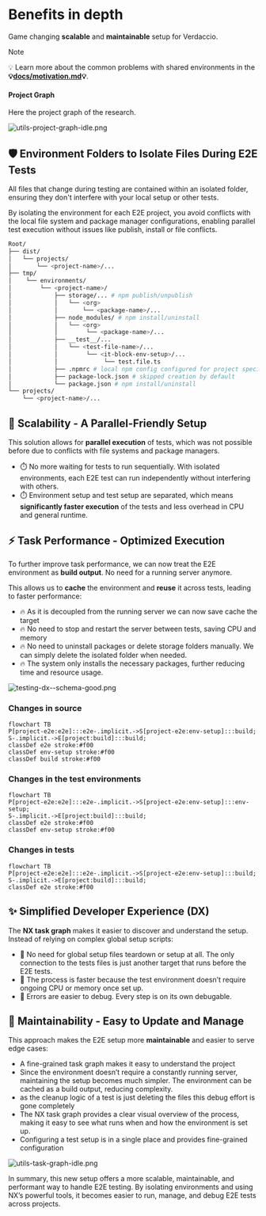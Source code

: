 # Benefits in depth

Game changing **scalable** and **maintainable** setup for Verdaccio. 

> [!NOTE]
> 💡 Learn more about the common problems with shared environments in the **💡[docs/motivation.md](./docs/motivation.md)💡**.

#### Project Graph

Here the project graph of the research.

![utils-project-graph-idle.png](docs%2Futils-project-graph-idle.png)

## 🛡️ Environment Folders to Isolate Files During E2E Tests

All files that change during testing are contained within an isolated folder, ensuring they don't interfere with your local setup or other tests.

By isolating the environment for each E2E project, you avoid conflicts with the local file system and package manager configurations, enabling parallel test execution without issues like publish, install or file conflicts.

```sh
Root/
├── dist/
│   └── projects/
│       └── <project-name>/...
├── tmp/
│    └── environments/
│        └── <project-name>/
│            ├── storage/... # npm publish/unpublish
│            │   └── <org>
│            │       └── <package-name>/...
│            ├── node_modules/ # npm install/uninstall
│            │   └── <org>
│            │        └── <package-name>/...
│            ├── __test__/...
│            │   └── <test-file-name>/...
│            │        └── <it-block-env-setup>/...
│            │             └── test.file.ts
│            ├── .npmrc # local npm config configured for project specific Verdaccio registry
│            ├── package-lock.json # skipped creation by default
│            └── package.json # npm install/uninstall
└── projects/
    └── <project-name>/...
```

## 🚀 Scalability - A Parallel-Friendly Setup

This solution allows for **parallel execution** of tests, which was not possible before due to conflicts with file systems and package managers.

- ⏱️ No more waiting for tests to run sequentially. With isolated environments, each E2E test can run independently without interfering with others.
- ⏱️ Environment setup and test setup are separated, which means **significantly faster execution** of the tests and less overhead in CPU and general runtime.

## ⚡ Task Performance - Optimized Execution

To further improve task performance, we can now treat the E2E environment as **build output**.
No need for a running server anymore.

This allows us to **cache** the environment and **reuse** it across tests, leading to faster performance:

- 🔥 As it is decoupled from the running server we can now save cache the target
- 🔥 No need to stop and restart the server between tests, saving CPU and memory
- 🔥 No need to uninstall packages or delete storage folders manually. We can simply delete the isolated folder when needed.
- 🔥 The system only installs the necessary packages, further reducing time and resource usage.

![testing-dx--schema-good.png](testing-dx--schema-good.png)

### Changes in source

```mermaid
flowchart TB
P[project-e2e:e2e]:::e2e-.implicit.->S[project-e2e:env-setup]:::build;
S-.implicit.->E[project:build]:::build;
classDef e2e stroke:#f00
classDef env-setup stroke:#f00
classDef build stroke:#f00
```

### Changes in the test environments

```mermaid
flowchart TB
P[project-e2e:e2e]:::e2e-.implicit.->S[project-e2e:env-setup]:::env-setup;
S-.implicit.->E[project:build]:::build;
classDef e2e stroke:#f00
classDef env-setup stroke:#f00
```

### Changes in tests

```mermaid
flowchart TB
P[project-e2e:e2e]:::e2e-.implicit.->S[project-e2e:env-setup]:::build;
S-.implicit.->E[project:build]:::build;
classDef e2e stroke:#f00
```

## ✨ Simplified Developer Experience (DX)

The **NX task graph** makes it easier to discover and understand the setup. Instead of relying on complex global setup scripts:

- 🤌 No need for global setup files teardown or setup at all. The only connection to the tests files is just another target that runs before the E2E tests.
- 🤌 The process is faster because the test environment doesn’t require ongoing CPU or memory once set up.
- 🤌 Errors are easier to debug. Every step is on its own debugable.

## 🔧 Maintainability - Easy to Update and Manage

This approach makes the E2E setup more **maintainable** and easier to serve edge cases:

- A fine-grained task graph makes it easy to understand the project
- Since the environment doesn’t require a constantly running server, maintaining the setup becomes much simpler. The environment can be cached as a build output, reducing complexity.
- as the cleanup logic of a test is just deleting the files this debug effort is gone completely
- The NX task graph provides a clear visual overview of the process, making it easy to see what runs when and how the environment is set up.
- Configuring a test setup is in a single place and provides fine-grained configuration

![utils-task-graph-idle.png](docs%2Futils-task-graph-idle.png)

In summary, this new setup offers a more scalable, maintainable, and performant way to handle E2E testing.
By isolating environments and using NX’s powerful tools, it becomes easier to run, manage, and debug E2E tests across projects.

